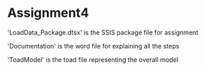 # Assignment4

'LoadData_Package.dtsx' is the SSIS package file for assignment

'Documentation' is the word file for explaining all the steps 

'ToadModel' is the toad file representing the overall model
